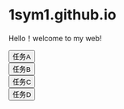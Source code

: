 # 1sym1.github.io
Hello！welcome to my web!<br>
<!DOCTYPE html>
<html>
	<head>
		<meta http-equiv="Content-Type" content="text/html;charset=utf-8">
		<title>sym Chapter 1. First WebGL Demo</title>
	</head>
	<body>
		<a href="task1.html">
			<button>任务A</button>
		</a>
		<br>
		<a href="task2.html">
			<button>任务B</button>
		</a>
		<br>
		<a href="task3.html">
			<button>任务C</button>
		</a>
		<br>
		<a href="task4.html">
			<button>任务D</button>
		</a>
	</body>
</html>
